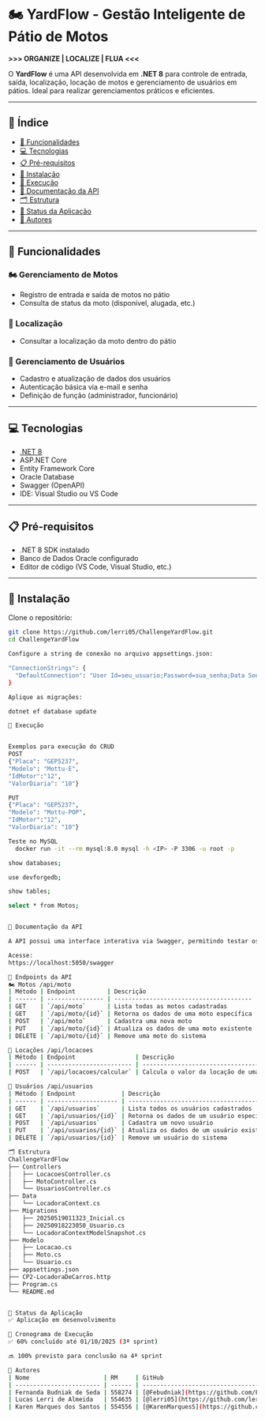 # 🏍️ YardFlow - Gestão Inteligente de Pátio de Motos  
**>>> ORGANIZE | LOCALIZE | FLUA <<<**

O **YardFlow** é uma API desenvolvida em **.NET 8** para controle de entrada, saída, localização, locação de motos e gerenciamento de usuários em pátios. Ideal para realizar gerenciamentos práticos e eficientes.

---

## 📌 Índice

- [🚀 Funcionalidades](#-funcionalidades)  
- [💻 Tecnologias](#-tecnologias)  
- [📋 Pré-requisitos](#-pré-requisitos)  
- [🔧 Instalação](#-instalação)  
- [🏃 Execução](#-execução)  
- [📘 Documentação da API](#-documentação-da-api)  
- [🗂 Estrutura](#-estrutura)  
- [🚧 Status da Aplicação](#-status-da-aplicação)  
- [👥 Autores](#-autores)

---

## 🚀 Funcionalidades

### 🏍️ Gerenciamento de Motos

- Registro de entrada e saída de motos no pátio  
- Consulta de status da moto (disponível, alugada, etc.)

### 📍 Localização

- Consultar a localização da moto dentro do pátio

### 👤 Gerenciamento de Usuários

- Cadastro e atualização de dados dos usuários  
- Autenticação básica via e-mail e senha  
- Definição de função (administrador, funcionário)

---

## 💻 Tecnologias

- [.NET 8](https://dotnet.microsoft.com/en-us/download/dotnet/8.0)
- ASP.NET Core
- Entity Framework Core
- Oracle Database
- Swagger (OpenAPI)
- IDE: Visual Studio ou VS Code

---

## 📋 Pré-requisitos

- .NET 8 SDK instalado  
- Banco de Dados Oracle configurado  
- Editor de código (VS Code, Visual Studio, etc.)

---

## 🔧 Instalação

Clone o repositório:

```bash
git clone https://github.com/lerri05/ChallengeYardFlow.git
cd ChallengeYardFlow

Configure a string de conexão no arquivo appsettings.json:

"ConnectionStrings": {
  "DefaultConnection": "User Id=seu_usuario;Password=sua_senha;Data Source=seu_servidor"
}

Aplique as migrações:

dotnet ef database update

🏃 Execução


Exemplos para execução do CRUD
POST
{"Placa": "GEP5237",
"Modelo": "Mottu-E",
"IdMotor":"12",
"ValorDiaria": "10"}

PUT
{"Placa": "GEP5237",
"Modelo": "Mottu-POP",
"IdMotor":"12",
"ValorDiaria": "10"}

Teste no MySQL
  docker run -it --rm mysql:8.0 mysql -h <IP> -P 3306 -u root -p

show databases;

use devforgedb;

show tables;

select * from Motos;


📘 Documentação da API

A API possui uma interface interativa via Swagger, permitindo testar os endpoints diretamente pelo navegador.

Acesse:
https://localhost:5050/swagger

🔗 Endpoints da API
🏍️ Motos /api/moto
| Método | Endpoint         | Descrição                               |
| ------ | ---------------- | --------------------------------------- |
| GET    | `/api/moto`      | Lista todas as motos cadastradas        |
| GET    | `/api/moto/{id}` | Retorna os dados de uma moto específica |
| POST   | `/api/moto`      | Cadastra uma nova moto                  |
| PUT    | `/api/moto/{id}` | Atualiza os dados de uma moto existente |
| DELETE | `/api/moto/{id}` | Remove uma moto do sistema              |

📅 Locações /api/locacoes
| Método | Endpoint                 | Descrição                                                            |
| ------ | ------------------------ | -------------------------------------------------------------------- |
| POST   | `/api/locacoes/calcular` | Calcula o valor da locação de uma moto com base nas datas informadas |

👤 Usuários /api/usuarios
| Método | Endpoint             | Descrição                                 |
| ------ | -------------------- | ----------------------------------------- |
| GET    | `/api/usuarios`      | Lista todos os usuários cadastrados       |
| GET    | `/api/usuarios/{id}` | Retorna os dados de um usuário específico |
| POST   | `/api/usuarios`      | Cadastra um novo usuário                  |
| PUT    | `/api/usuarios/{id}` | Atualiza os dados de um usuário existente |
| DELETE | `/api/usuarios/{id}` | Remove um usuário do sistema              |

🗂 Estrutura
ChallengeYardFlow
├── Controllers
│   ├── LocacoesController.cs
│   ├── MotoController.cs
│   └── UsuariosController.cs
├── Data
│   └── LocadoraContext.cs
├── Migrations
│   ├── 20250519011323_Inicial.cs
│   ├── 20250918223050_Usuario.cs
│   └── LocadoraContextModelSnapshot.cs
├── Modelo
│   ├── Locacao.cs
│   ├── Moto.cs
│   └── Usuario.cs
├── appsettings.json
├── CP2-LocadoraDeCarros.http
├── Program.cs
└── README.md


🚧 Status da Aplicação
✅ Aplicação em desenvolvimento

📅 Cronograma de Execução
✅ 60% concluído até 01/10/2025 (3ª sprint)

🔜 100% previsto para conclusão na 4ª sprint

👥 Autores
| Nome                     | RM     | GitHub                                             |
| ------------------------ | ------ | -------------------------------------------------- |
| Fernanda Budniak de Seda | 558274 | [@Febudniak](https://github.com/Febudniak)         |
| Lucas Lerri de Almeida   | 554635 | [@lerri05](https://github.com/lerri05)             |
| Karen Marques dos Santos | 554556 | [@KarenMarquesS](https://github.com/KarenMarquesS) |

